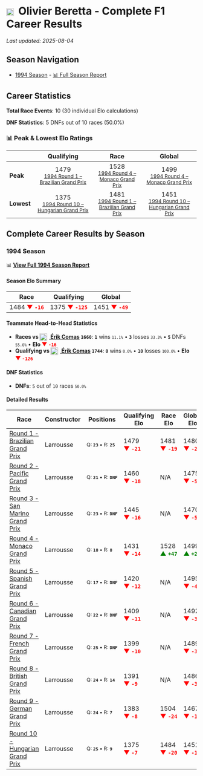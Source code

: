# <img src="https://upload.wikimedia.org/wikipedia/commons/e/ea/Flag_of_Monaco.svg" alt="Monaco" width="20" height="auto" style="vertical-align: middle; margin-right: 5px;" onerror="this.outerHTML='🇲🇨'; this.style.marginRight='5px';"/> Olivier Beretta - Complete F1 Career Results

*Last updated: 2025-08-04*

## Season Navigation

- [1994 Season](#1994-season) - [📊 Full Season Report](../seasons/1994-season-report)

## Career Statistics

**Total Race Events**: 10 (30 individual Elo calculations)

**DNF Statistics**: 5 DNFs out of 10 races (50.0%)

### 📊 Peak & Lowest Elo Ratings

| &nbsp; | Qualifying | Race | Global |
|-------|------------|------|--------|
| **Peak** | <center> 1479 <br/><small> [1994 Round 1 – Brazilian Grand Prix](../seasons/1994-season-report#round-1-brazilian-grand-prix) </small></center> | <center> 1528 <br/><small> [1994 Round 4 – Monaco Grand Prix](../seasons/1994-season-report#round-4-monaco-grand-prix) </small></center> | <center> 1499  <br/><small> [1994 Round 4 – Monaco Grand Prix](../seasons/1994-season-report#round-4-monaco-grand-prix) </small></center> |
| **Lowest** | <center> 1375 <br/><small> [1994 Round 10 – Hungarian Grand Prix](../seasons/1994-season-report#round-10-hungarian-grand-prix) </small></center> | <center> 1481 <br/><small> [1994 Round 1 – Brazilian Grand Prix](../seasons/1994-season-report#round-1-brazilian-grand-prix) </small></center> | <center> 1451 <br/><small> [1994 Round 10 – Hungarian Grand Prix](../seasons/1994-season-report#round-10-hungarian-grand-prix) </small></center> |


## Complete Career Results by Season

### 1994 Season

📊 **[View Full 1994 Season Report](../seasons/1994-season-report)**

#### Season Elo Summary

| Race | Qualifying | Global |
|------|------------|--------|
| 1484 **<span style="color: red;">▼&nbsp;`-16`</span>** | 1375 **<span style="color: red;">▼&nbsp;`-125`</span>** | 1451 **<span style="color: red;">▼&nbsp;`-49`</span>** |

#### Teammate Head-to-Head Statistics

- **Races vs [<img src="https://upload.wikimedia.org/wikipedia/commons/c/c3/Flag_of_France.svg" alt="France" width="20" height="auto" style="vertical-align: middle; margin-right: 5px;" onerror="this.outerHTML='🇫🇷'; this.style.marginRight='5px';"/> Érik Comas](rik-comas) `1660`**: **`1`** wins <small>`11.1%`</small> • **`3`** losses <small>`33.3%`</small> • **`5`** DNFs <small>`55.6%`</small> • **Elo <span style="color: red;">▼&nbsp;`-16`</span>**
- **Qualifying vs [<img src="https://upload.wikimedia.org/wikipedia/commons/c/c3/Flag_of_France.svg" alt="France" width="20" height="auto" style="vertical-align: middle; margin-right: 5px;" onerror="this.outerHTML='🇫🇷'; this.style.marginRight='5px';"/> Érik Comas](rik-comas) `1744`**: **`0`** wins <small>`0.0%`</small> • **`10`** losses <small>`100.0%`</small> • **Elo <span style="color: red;">▼&nbsp;`-126`</span>**

#### DNF Statistics

- **DNFs**: `5` out of `10` races <small>`50.0%`</small>

#### Detailed Results

| Race | Constructor | Positions | Qualifying Elo | Race Elo | Global Elo | Teammate |
|------|-------------|-----------|----------------|----------|------------|----------|
| [Round 1 - Brazilian Grand Prix](../seasons/1994-season-report#round-1-brazilian-grand-prix) | Larrousse | <small>Q:&nbsp;**`23`**&nbsp;•&nbsp;R:&nbsp;**`25`**</small> | 1479 **<span style="color: red;">▼&nbsp;`-21`</span>** | 1481 **<span style="color: red;">▼&nbsp;`-19`</span>** | 1480 **<span style="color: red;">▼&nbsp;`-20`</span>** | [<img src="https://upload.wikimedia.org/wikipedia/commons/c/c3/Flag_of_France.svg" alt="France" width="20" height="auto" style="vertical-align: middle; margin-right: 5px;" onerror="this.outerHTML='🇫🇷'; this.style.marginRight='5px';"/> Érik Comas](rik-comas)<br/><small>Q:&nbsp;**`13`**&nbsp;•&nbsp;R:&nbsp;**`9`**</small> |
| [Round 2 - Pacific Grand Prix](../seasons/1994-season-report#round-2-pacific-grand-prix) | Larrousse | <small>Q:&nbsp;**`21`**&nbsp;•&nbsp;R:&nbsp;**`DNF`**</small> | 1460 **<span style="color: red;">▼&nbsp;`-18`</span>** | N/A | 1475 **<span style="color: red;">▼&nbsp;`-5`</span>** | [<img src="https://upload.wikimedia.org/wikipedia/commons/c/c3/Flag_of_France.svg" alt="France" width="20" height="auto" style="vertical-align: middle; margin-right: 5px;" onerror="this.outerHTML='🇫🇷'; this.style.marginRight='5px';"/> Érik Comas](rik-comas)<br/><small>Q:&nbsp;**`16`**&nbsp;•&nbsp;R:&nbsp;**`6`**</small> |
| [Round 3 - San Marino Grand Prix](../seasons/1994-season-report#round-3-san-marino-grand-prix) | Larrousse | <small>Q:&nbsp;**`23`**&nbsp;•&nbsp;R:&nbsp;**`DNF`**</small> | 1445 **<span style="color: red;">▼&nbsp;`-16`</span>** | N/A | 1470 **<span style="color: red;">▼&nbsp;`-5`</span>** | [<img src="https://upload.wikimedia.org/wikipedia/commons/c/c3/Flag_of_France.svg" alt="France" width="20" height="auto" style="vertical-align: middle; margin-right: 5px;" onerror="this.outerHTML='🇫🇷'; this.style.marginRight='5px';"/> Érik Comas](rik-comas)<br/><small>Q:&nbsp;**`18`**&nbsp;•&nbsp;R:&nbsp;**`DNF`**</small> |
| [Round 4 - Monaco Grand Prix](../seasons/1994-season-report#round-4-monaco-grand-prix) | Larrousse | <small>Q:&nbsp;**`18`**&nbsp;•&nbsp;R:&nbsp;**`8`**</small> | 1431 **<span style="color: red;">▼&nbsp;`-14`</span>** | 1528 **<span style="color: green;">▲&nbsp;`+47`</span>** | 1499 **<span style="color: green;">▲&nbsp;`+29`</span>** | [<img src="https://upload.wikimedia.org/wikipedia/commons/c/c3/Flag_of_France.svg" alt="France" width="20" height="auto" style="vertical-align: middle; margin-right: 5px;" onerror="this.outerHTML='🇫🇷'; this.style.marginRight='5px';"/> Érik Comas](rik-comas)<br/><small>Q:&nbsp;**`13`**&nbsp;•&nbsp;R:&nbsp;**`10`**</small> |
| [Round 5 - Spanish Grand Prix](../seasons/1994-season-report#round-5-spanish-grand-prix) | Larrousse | <small>Q:&nbsp;**`17`**&nbsp;•&nbsp;R:&nbsp;**`DNF`**</small> | 1420 **<span style="color: red;">▼&nbsp;`-12`</span>** | N/A | 1495 **<span style="color: red;">▼&nbsp;`-4`</span>** | [<img src="https://upload.wikimedia.org/wikipedia/commons/c/c3/Flag_of_France.svg" alt="France" width="20" height="auto" style="vertical-align: middle; margin-right: 5px;" onerror="this.outerHTML='🇫🇷'; this.style.marginRight='5px';"/> Érik Comas](rik-comas)<br/><small>Q:&nbsp;**`16`**&nbsp;•&nbsp;R:&nbsp;**`DNF`**</small> |
| [Round 6 - Canadian Grand Prix](../seasons/1994-season-report#round-6-canadian-grand-prix) | Larrousse | <small>Q:&nbsp;**`22`**&nbsp;•&nbsp;R:&nbsp;**`DNF`**</small> | 1409 **<span style="color: red;">▼&nbsp;`-11`</span>** | N/A | 1492 **<span style="color: red;">▼&nbsp;`-3`</span>** | [<img src="https://upload.wikimedia.org/wikipedia/commons/c/c3/Flag_of_France.svg" alt="France" width="20" height="auto" style="vertical-align: middle; margin-right: 5px;" onerror="this.outerHTML='🇫🇷'; this.style.marginRight='5px';"/> Érik Comas](rik-comas)<br/><small>Q:&nbsp;**`21`**&nbsp;•&nbsp;R:&nbsp;**`DNF`**</small> |
| [Round 7 - French Grand Prix](../seasons/1994-season-report#round-7-french-grand-prix) | Larrousse | <small>Q:&nbsp;**`25`**&nbsp;•&nbsp;R:&nbsp;**`DNF`**</small> | 1399 **<span style="color: red;">▼&nbsp;`-10`</span>** | N/A | 1489 **<span style="color: red;">▼&nbsp;`-3`</span>** | [<img src="https://upload.wikimedia.org/wikipedia/commons/c/c3/Flag_of_France.svg" alt="France" width="20" height="auto" style="vertical-align: middle; margin-right: 5px;" onerror="this.outerHTML='🇫🇷'; this.style.marginRight='5px';"/> Érik Comas](rik-comas)<br/><small>Q:&nbsp;**`20`**&nbsp;•&nbsp;R:&nbsp;**`DNF`**</small> |
| [Round 8 - British Grand Prix](../seasons/1994-season-report#round-8-british-grand-prix) | Larrousse | <small>Q:&nbsp;**`24`**&nbsp;•&nbsp;R:&nbsp;**`14`**</small> | 1391 **<span style="color: red;">▼&nbsp;`-9`</span>** | N/A | 1486 **<span style="color: red;">▼&nbsp;`-3`</span>** | [<img src="https://upload.wikimedia.org/wikipedia/commons/c/c3/Flag_of_France.svg" alt="France" width="20" height="auto" style="vertical-align: middle; margin-right: 5px;" onerror="this.outerHTML='🇫🇷'; this.style.marginRight='5px';"/> Érik Comas](rik-comas)<br/><small>Q:&nbsp;**`22`**&nbsp;•&nbsp;R:&nbsp;**`DNF`**</small> |
| [Round 9 - German Grand Prix](../seasons/1994-season-report#round-9-german-grand-prix) | Larrousse | <small>Q:&nbsp;**`24`**&nbsp;•&nbsp;R:&nbsp;**`7`**</small> | 1383 **<span style="color: red;">▼&nbsp;`-8`</span>** | 1504 **<span style="color: red;">▼&nbsp;`-24`</span>** | 1467 **<span style="color: red;">▼&nbsp;`-19`</span>** | [<img src="https://upload.wikimedia.org/wikipedia/commons/c/c3/Flag_of_France.svg" alt="France" width="20" height="auto" style="vertical-align: middle; margin-right: 5px;" onerror="this.outerHTML='🇫🇷'; this.style.marginRight='5px';"/> Érik Comas](rik-comas)<br/><small>Q:&nbsp;**`22`**&nbsp;•&nbsp;R:&nbsp;**`6`**</small> |
| [Round 10 - Hungarian Grand Prix](../seasons/1994-season-report#round-10-hungarian-grand-prix) | Larrousse | <small>Q:&nbsp;**`25`**&nbsp;•&nbsp;R:&nbsp;**`9`**</small> | 1375 **<span style="color: red;">▼&nbsp;`-7`</span>** | 1484 **<span style="color: red;">▼&nbsp;`-20`</span>** | 1451 **<span style="color: red;">▼&nbsp;`-16`</span>** | [<img src="https://upload.wikimedia.org/wikipedia/commons/c/c3/Flag_of_France.svg" alt="France" width="20" height="auto" style="vertical-align: middle; margin-right: 5px;" onerror="this.outerHTML='🇫🇷'; this.style.marginRight='5px';"/> Érik Comas](rik-comas)<br/><small>Q:&nbsp;**`21`**&nbsp;•&nbsp;R:&nbsp;**`8`**</small> |

